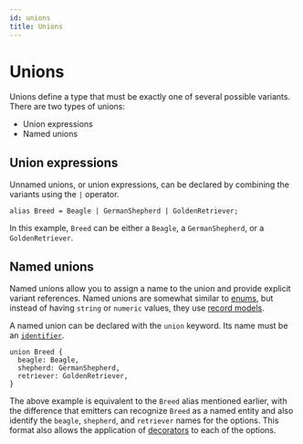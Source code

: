 ```yaml
---
id: unions
title: Unions
---
```


# Unions

Unions define a type that must be exactly one of several possible variants. There are two types of unions:

- Union expressions
- Named unions

## Union expressions

Unnamed unions, or union expressions, can be declared by combining the variants using the `|` operator.

```typespec
alias Breed = Beagle | GermanShepherd | GoldenRetriever;
```

In this example, `Breed` can be either a `Beagle`, a `GermanShepherd`, or a `GoldenRetriever`.

## Named unions

Named unions allow you to assign a name to the union and provide explicit variant references. Named unions are somewhat similar to [enums](./enums.md), but instead of having `string` or `numeric` values, they use [record models](./models.md).

A named union can be declared with the `union` keyword. Its name must be an [`identifier`](./identifiers.md).

```typespec
union Breed {
  beagle: Beagle,
  shepherd: GermanShepherd,
  retriever: GoldenRetriever,
}
```

The above example is equivalent to the `Breed` alias mentioned earlier, with the difference that emitters can recognize `Breed` as a named entity and also identify the `beagle`, `shepherd`, and `retriever` names for the options. This format also allows the application of [decorators](./decorators.md) to each of the options.
